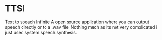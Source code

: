 # TTSI
Text to speach Infinite
A open source application where you can output speech directly or to a .wav file.
Nothing much as its not very complicated i just used system.speech.synthesis.
